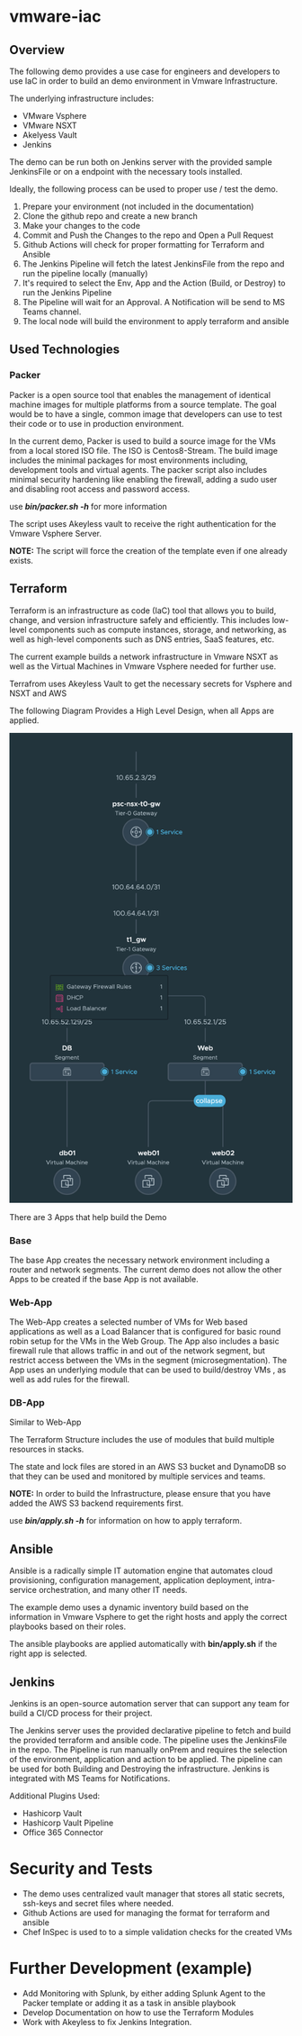 # vmware-iac

## Overview

The following demo provides a use case for engineers and developers to use IaC in order to build an demo environment in Vmware Infrastructure.

The underlying infrastructure includes:
- VMware Vsphere 
- VMware NSXT
- Akelyess Vault
- Jenkins 

The demo can be run both on Jenkins server with the provided sample JenkinsFile or on a endpoint with the necessary tools installed. 

Ideally, the following process can be used to proper use / test the demo. 

1. Prepare your environment (not included in the documentation)
2. Clone the github repo and create a new branch
3. Make your changes to the code 
4. Commit and Push the Changes to the repo and Open a Pull Request 
5. Github Actions will check for proper formatting for Terraform and Ansible
6. The Jenkins Pipeline will fetch the latest JenkinsFile from the repo and run the pipeline locally (manually)
7. It's required to select the Env, App and the Action (Build, or Destroy) to run the Jenkins Pipeline 
8. The Pipeline will wait for an Approval. A Notification will be send to MS Teams channel. 
9. The local node will build the environment to apply terraform and ansible 

## Used Technologies

### Packer
Packer is a open source tool that enables the management of identical machine images for multiple platforms from a source template. The goal would be to have a single, common image that developers can use to test their code or to use in production environment. 

In the current demo, Packer is used to build a source image for the VMs from a local stored ISO file. The ISO is Centos8-Stream. 
The build image includes the minimal packages for most environments including, development tools and virtual agents. The packer script also includes minimal security hardening like enabling the firewall, adding a sudo user and disabling root access and password access. 

use ***bin/packer.sh -h*** for more information

The script uses Akeyless vault to receive the right authentication for the Vmware Vsphere Server. 

**NOTE:** The script will force the creation of the template even if one already exists. 

## Terraform 
Terraform is an infrastructure as code (IaC) tool that allows you to build, change, and version infrastructure safely and efficiently. This includes low-level components such as compute instances, storage, and networking, as well as high-level components such as DNS entries, SaaS features, etc.

The current example builds a network infrastructure in Vmware NSXT as well as the Virtual Machines in Vmware Vsphere needed for further use.

Terrafrom uses Akeyless Vault to get the necessary secrets for Vsphere and NSXT and AWS 

The following Diagram Provides a High Level Design, when all Apps are applied. 

![Network Diagram](https://github.com/lenny213z/vmware-iac/blob/main/diagram.png "Network Diagram")

There are 3 Apps that help build the Demo 

### Base 
The base App creates the necessary network environment including a router and network segments. The current demo does not allow the other Apps to be created if the base App is not available. 

### Web-App 
The Web-App creates a selected number of VMs for Web based applications as well as a Load Balancer that is configured for basic round robin setup for the VMs in the Web Group. The App also includes a basic firewall rule that allows traffic in and out of the network segment, but restrict access between the VMs in the segment (microsegmentation). The App uses an underlying module that can be used to build/destroy VMs , as well as add rules for the firewall. 

### DB-App 
Similar to Web-App

The Terraform Structure includes the use of modules that build multiple resources in stacks.

The state and lock files are stored in an AWS S3 bucket and DynamoDB so that they can be used and monitored by multiple services and teams. 

**NOTE:** In order to build the Infrastructure, please ensure that you have added the AWS S3 backend requirements first.

use ***bin/apply.sh -h*** for information on how to apply terraform. 

## Ansible
Ansible is a radically simple IT automation engine that automates cloud provisioning, configuration management, application deployment, intra-service orchestration, and many other IT needs.

The example demo uses a dynamic inventory build based on the information in Vmware Vsphere to get the right hosts and apply the correct playbooks based on their roles. 

The ansible playbooks are applied automatically with **bin/apply.sh** if the right app is selected. 

## Jenkins
Jenkins is an open-source automation server that can support any team for build a CI/CD process for their project. 

The Jenkins server uses the provided declarative pipeline to fetch and build the provided terraform and ansible code. The pipeline uses the JenkinsFile in the repo. The Pipeline is run manually onPrem and requires the selection of the environment, application and action to be applied. The pipeline can be used for both Building and Destroying the infrastructure. Jenkins is integrated with MS Teams for Notifications. 

Additional Plugins Used:
- Hashicorp Vault
- Hashicorp Vault Pipeline
- Office 365 Connector

# Security and Tests 

- The demo uses centralized vault manager that stores all static secrets, ssh-keys and secret files where needed. 
- Github Actions are used for managing the format for terraform and ansible
- Chef InSpec is used to to a simple validation checks for the created VMs


# Further Development (example)
- Add Monitoring with Splunk, by either adding Splunk Agent to the Packer template or adding it as a task in ansible playbook
- Develop Documentation on how to use the Terraform Modules
- Work with Akeyless to fix Jenkins Integration. 
